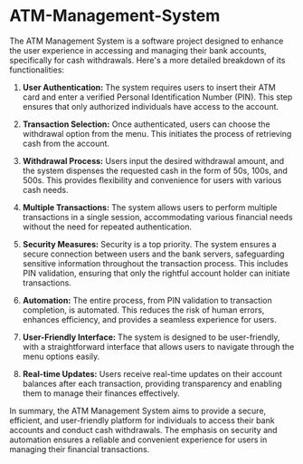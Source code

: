 # ATM-Management-System
The ATM Management System is a software project designed to enhance the user experience in accessing and managing their bank accounts, specifically for cash withdrawals. Here's a more detailed breakdown of its functionalities:

1. **User Authentication:** The system requires users to insert their ATM card and enter a verified Personal Identification Number (PIN). This step ensures that only authorized individuals have access to the account.

2. **Transaction Selection:** Once authenticated, users can choose the withdrawal option from the menu. This initiates the process of retrieving cash from the account.

3. **Withdrawal Process:** Users input the desired withdrawal amount, and the system dispenses the requested cash in the form of 50s, 100s, and 500s. This provides flexibility and convenience for users with various cash needs.

4. **Multiple Transactions:** The system allows users to perform multiple transactions in a single session, accommodating various financial needs without the need for repeated authentication.

5. **Security Measures:** Security is a top priority. The system ensures a secure connection between users and the bank servers, safeguarding sensitive information throughout the transaction process. This includes PIN validation, ensuring that only the rightful account holder can initiate transactions.

6. **Automation:** The entire process, from PIN validation to transaction completion, is automated. This reduces the risk of human errors, enhances efficiency, and provides a seamless experience for users.

7. **User-Friendly Interface:** The system is designed to be user-friendly, with a straightforward interface that allows users to navigate through the menu options easily.

8. **Real-time Updates:** Users receive real-time updates on their account balances after each transaction, providing transparency and enabling them to manage their finances effectively.

In summary, the ATM Management System aims to provide a secure, efficient, and user-friendly platform for individuals to access their bank accounts and conduct cash withdrawals. The emphasis on security and automation ensures a reliable and convenient experience for users in managing their financial transactions.
